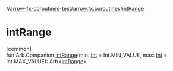 //[arrow-fx-coroutines-test](../../index.md)/[arrow.fx.coroutines](index.md)/[intRange](int-range.md)

# intRange

[common]\
fun Arb.Companion.[intRange](int-range.md)(min: [Int](https://kotlinlang.org/api/latest/jvm/stdlib/kotlin/-int/index.html) = Int.MIN_VALUE, max: [Int](https://kotlinlang.org/api/latest/jvm/stdlib/kotlin/-int/index.html) = Int.MAX_VALUE): Arb&lt;[IntRange](https://kotlinlang.org/api/latest/jvm/stdlib/kotlin.ranges/-int-range/index.html)&gt;
